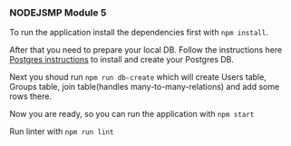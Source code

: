 ### NODEJSMP Module 5

To run the application install the dependencies first with `npm install`.

After that you need to prepare your local DB. Follow the instructions here [Postgres instructions](https://www.postgresql.org/docs/15/tutorial-start.html) to install and create your Postgres DB.

Next you shoud run `npm run db-create` which will create Users table, Groups table, join table(handles many-to-many-relations) and add some rows there.

Now you are ready, so you can run the application with `npm start`

Run linter with `npm run lint`

